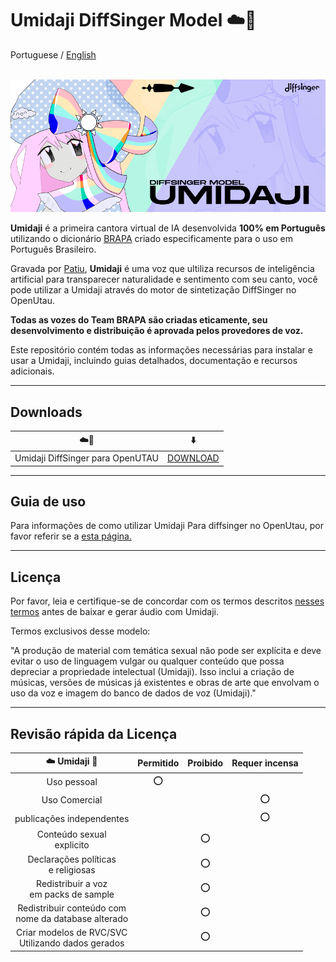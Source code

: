 # Umidaji DiffSinger Model ☁️🌈
Portuguese / [English](README_EN.md)
<br/><br/>

![Umidaji Banner](/images/umi_banner.png)


**Umidaji** é a primeira cantora virtual de IA desenvolvida **100% em Português** utilizando o dicionário [BRAPA](https://github.com/Team-BRAPA/BRAPA) criado especificamente para o uso em Português Brasileiro.<br/>

Gravada por [Patiu](https://patiu.carrd.co/), **Umidaji** é uma voz que ultiliza recursos de inteligência artificial para transparecer naturalidade e sentimento com seu canto, você pode utilizar a Umidaji através do motor de sintetização DiffSinger no OpenUtau.<br/>

**Todas as vozes do Team BRAPA são criadas eticamente, seu desenvolvimento e distribuição é aprovada pelos provedores de voz.**<br/>

Este repositório contém todas as informações necessárias para instalar e usar a Umidaji, incluindo guias detalhados, documentação e recursos adicionais.

***

## Downloads


| ☁️🌈 | ⬇️ |
| :---: | :---: |
| Umidaji DiffSinger para OpenUTAU | [DOWNLOAD](https://github.com/Team-BRAPA/Umidaji-DiffSinger/releases) |

***

## Guia de uso

Para informações de como utilizar Umidaji Para diffsinger no OpenUtau, por favor referir se a [esta página.](https://www.teambrapa.com.br/post/como-utilizar-diffsinger-no-openutau)

***

## Licença

Por favor, leia e certifique-se de concordar com os termos descritos [nesses termos](https://www.teambrapa.com.br/termos-de-uso) antes de baixar e gerar áudio com Umidaji.

Termos exclusivos desse modelo:

"A produção de material com temática sexual não pode ser explícita e deve evitar o uso de linguagem vulgar ou qualquer conteúdo que possa depreciar a propriedade intelectual (Umidaji). Isso inclui a criação de músicas, versões de músicas já existentes e obras de arte que envolvam o uso da voz e imagem do banco de dados de voz (Umidaji)."


***

## Revisão rápida da Licença

| ☁️ Umidaji 🌈 | Permitido | Proibido | Requer incensa |
| :---: | :---: | :---: | :---: |
| Uso pessoal  | ⭕ | | |
| Uso Comercial | | | ⭕ | |
| publicações independentes | | | ⭕ | |
| Conteúdo sexual <br> explicito | | ⭕ |  |
| Declarações políticas <br> e religiosas | | ⭕ |  |
| Redistribuir a voz <br> em packs de sample | | ⭕ |  |
| Redistribuir conteúdo com <br> nome da database alterado | | ⭕ |  |
| Criar modelos de RVC/SVC <br> Utilizando dados gerados | | ⭕ |  |
